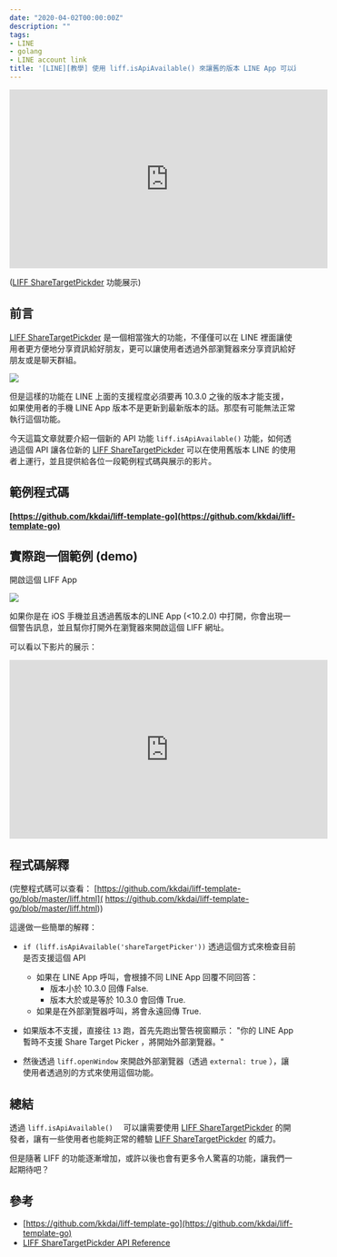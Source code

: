 ```yaml
---
date: "2020-04-02T00:00:00Z"
description: ""
tags:
- LINE
- golang
- LINE account link
title: '[LINE][教學] 使用 liff.isApiAvailable() 來讓舊的版本 LINE App 可以跑新的 LIFF 功能'
---
```



<iframe width="560" height="315" src="https://www.youtube.com/embed/0T2bdndARdo" frameborder="0" allow="accelerometer; autoplay; encrypted-media; gyroscope; picture-in-picture" allowfullscreen></iframe>

([LIFF ShareTargetPickder](https://developers.line.biz/en/reference/liff/#share-target-picker) 功能展示)




## 前言

[LIFF ShareTargetPickder](https://developers.line.biz/en/reference/liff/#share-target-picker) 是一個相當強大的功能，不僅僅可以在 LINE 裡面讓使用者更方便地分享資訊給好朋友，更可以讓使用者透過外部瀏覽器來分享資訊給好朋友或是聊天群組。

![](../images/2020/0330_1.jpg)

但是這樣的功能在 LINE 上面的支援程度必須要再 10.3.0 之後的版本才能支援，如果使用者的手機 LINE App 版本不是更新到最新版本的話。那麼有可能無法正常執行這個功能。

今天這篇文章就要介紹一個新的 API 功能 `liff.isApiAvailable()` 功能，如何透過這個 API 讓各位新的 [LIFF ShareTargetPickder](https://developers.line.biz/en/reference/liff/#share-target-picker)  可以在使用舊版本 LINE 的使用者上運行，並且提供給各位一段範例程式碼與展示的影片。



## 範例程式碼

#### [https://github.com/kkdai/liff-template-go](https://github.com/kkdai/liff-template-go)



## 實際跑一個範例 (demo)

開啟這個 LIFF App 

![](../images/2020/0330_2.jpg)

如果你是在 iOS 手機並且透過舊版本的LINE App (<10.2.0) 中打開，你會出現一個警告訊息，並且幫你打開外在瀏覽器來開啟這個 LIFF 網址。

 可以看以下影片的展示：

<iframe width="560" height="315" src="https://www.youtube.com/embed/73ip6gSJ3Zo" frameborder="0" allow="accelerometer; autoplay; encrypted-media; gyroscope; picture-in-picture" allowfullscreen></iframe>



## 程式碼解釋

<script src="https://gist.github.com/kkdai/4cff8319dfe38c432092e78a8acb1e9d.js"></script>

(完整程式碼可以查看： [https://github.com/kkdai/liff-template-go/blob/master/liff.html]( https://github.com/kkdai/liff-template-go/blob/master/liff.html))

這邊做一些簡單的解釋：

- `if (liff.isApiAvailable('shareTargetPicker'))` 透過這個方式來檢查目前是否支援這個 API

  - 如果在 LINE App 呼叫，會根據不同 LINE App 回覆不同回答：	
    - 版本小於 10.3.0 回傳 False.
    - 版本大於或是等於 10.3.0 會回傳 True.
  - 如果是在外部瀏覽器呼叫，將會永遠回傳 True.

- 如果版本不支援，直接往 `13` 跑，首先先跑出警告視窗顯示： "你的 LINE App 暫時不支援 Share Target Picker ，將開始外部瀏覽器。" 

- 然後透過 `liff.openWindow` 來開啟外部瀏覽器（透過 `external: true` ），讓使用者透過別的方式來使用這個功能。

  

## 總結

透過  `liff.isApiAvailable()  ` 可以讓需要使用 [LIFF ShareTargetPickder](https://developers.line.biz/en/reference/liff/#share-target-picker) 的開發者，讓有一些使用者也能夠正常的體驗  [LIFF ShareTargetPickder](https://developers.line.biz/en/reference/liff/#share-target-picker)  的威力。

但是隨著 LIFF 的功能逐漸增加，或許以後也會有更多令人驚喜的功能，讓我們一起期待吧？

## 參考

- [https://github.com/kkdai/liff-template-go](https://github.com/kkdai/liff-template-go)
- [LIFF  ShareTargetPickder API Reference](https://developers.line.biz/en/reference/liff/#share-target-picker) 

